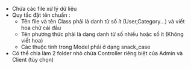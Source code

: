 - Chứa các file xử lý dữ liệu
- Quy tắc đặt tên chuẩn : 
    - Tên file và tên Class phải là danh từ số ít (User,Category...) và viết hoa chữ cái đầu
    - Tên phương thức phải là dạng danh từ số nhiều hoặc số ít (Không viết hoa)
    - Các thuộc tính trong Model phải ở dạng snack_case
- Có thể chia làm 2 folder nhỏ chứa Controller riêng biệt của Admin và Client (tùy chọn)